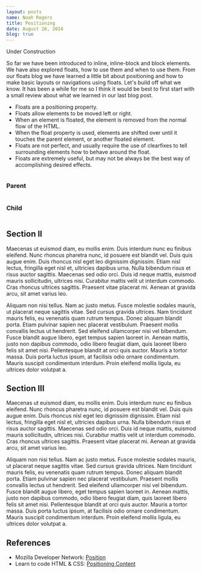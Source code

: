 ```yaml
---
layout: posts
name: Noah Rogers
title: Positioning
date: August 26, 2014
blog: true
---
```

<span class="construction">Under Construction</span>
<p>So far we have been introduced to inline, inline-block and block elements. We have also explored floats, how to use them and when to use them. From our floats blog we have learned a little bit about positioning and how to make basic layouts or navigations using floats. Let's build off what we know. It has been a while for me so I think it would be best to first start with a small review about what we learned in our last blog post.</p>

<ul>
  <li>Floats are a positioning property.</li>
  <li>Floats allow elements to be moved left or right.</li>
  <li>When an element is floated, the element is removed from the normal flow of the HTML.</li>
  <li>When the float property is used, elements are shifted over until it touches the parent element, or another floated element.</li>
  <li>Floats are not perfect, and usually require the use of clearfixes to tell surrounding elements how to behave around the float.</li>
  <li>Floats are extremely useful, but may not be always be the best way of accomplishing desired effects.</li>
</ul>

<div class="content cf">
  <div class="column">
    <div class="position-example1"></div>
    <h3>Parent</h3>
  </div>
  <div class="column">
    <div class="position-example2"></div>
    <h3>Child</h3>
  </div>
</div>

<h2>Section II</h2>
<p>Maecenas ut euismod diam, eu mollis enim. Duis interdum nunc eu finibus eleifend. Nunc rhoncus pharetra nunc, id posuere est blandit vel. Duis quis augue enim. Duis rhoncus nisl eget leo dignissim dignissim. Etiam nisl lectus, fringilla eget nisl et, ultricies dapibus urna. Nulla bibendum risus et risus auctor sagittis. Maecenas sed odio orci. Duis id neque mattis, euismod mauris sollicitudin, ultrices nisi. Curabitur mattis velit ut interdum commodo. Cras rhoncus ultrices sagittis. Praesent vitae placerat mi. Aenean at gravida arcu, sit amet varius leo.</p>

<p>Aliquam non nisi tellus. Nam ac justo metus. Fusce molestie sodales mauris, ut placerat neque sagittis vitae. Sed cursus gravida ultrices. Nam tincidunt mauris felis, eu venenatis quam rutrum tempus. Donec aliquam blandit porta. Etiam pulvinar sapien nec placerat vestibulum. Praesent mollis convallis lectus ut hendrerit. Sed eleifend ullamcorper nisi vel bibendum. Fusce blandit augue libero, eget tempus sapien laoreet in. Aenean mattis, justo non dapibus commodo, odio libero feugiat diam, quis laoreet libero felis sit amet nisi. Pellentesque blandit at orci quis auctor. Mauris a tortor massa. Duis porta luctus ipsum, at facilisis odio ornare condimentum. Mauris suscipit condimentum interdum. Proin eleifend mollis ligula, eu ultrices dolor volutpat a.</p>

<h2>Section III</h2>
<p>Maecenas ut euismod diam, eu mollis enim. Duis interdum nunc eu finibus eleifend. Nunc rhoncus pharetra nunc, id posuere est blandit vel. Duis quis augue enim. Duis rhoncus nisl eget leo dignissim dignissim. Etiam nisl lectus, fringilla eget nisl et, ultricies dapibus urna. Nulla bibendum risus et risus auctor sagittis. Maecenas sed odio orci. Duis id neque mattis, euismod mauris sollicitudin, ultrices nisi. Curabitur mattis velit ut interdum commodo. Cras rhoncus ultrices sagittis. Praesent vitae placerat mi. Aenean at gravida arcu, sit amet varius leo.</p>

<p>Aliquam non nisi tellus. Nam ac justo metus. Fusce molestie sodales mauris, ut placerat neque sagittis vitae. Sed cursus gravida ultrices. Nam tincidunt mauris felis, eu venenatis quam rutrum tempus. Donec aliquam blandit porta. Etiam pulvinar sapien nec placerat vestibulum. Praesent mollis convallis lectus ut hendrerit. Sed eleifend ullamcorper nisi vel bibendum. Fusce blandit augue libero, eget tempus sapien laoreet in. Aenean mattis, justo non dapibus commodo, odio libero feugiat diam, quis laoreet libero felis sit amet nisi. Pellentesque blandit at orci quis auctor. Mauris a tortor massa. Duis porta luctus ipsum, at facilisis odio ornare condimentum. Mauris suscipit condimentum interdum. Proin eleifend mollis ligula, eu ultrices dolor volutpat a.</p>

<h2>References</h2>
<ul>
  <li>
    Mozilla Developer Network: <a href="https://developer.mozilla.org/en-US/docs/Web/CSS/position" target="_blank">Position</a>
  </li>
  <li>
    Learn to code HTML &amp; CSS: <a href="http://learn.shayhowe.com/html-css/positioning-content/" target="_blank">Positioning Content</a>
  </li>
</ul>
